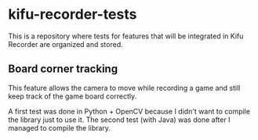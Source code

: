 # kifu-recorder-tests
This is a repository where tests for features that will be integrated in Kifu
Recorder are organized and stored.

## Board corner tracking
This feature allows the camera to move while recording a game and still keep
track of the game board correctly.

A first test was done in Python + OpenCV because I didn't want to compile the
library just to use it. The second test (with Java) was done after I managed
to compile the library.
